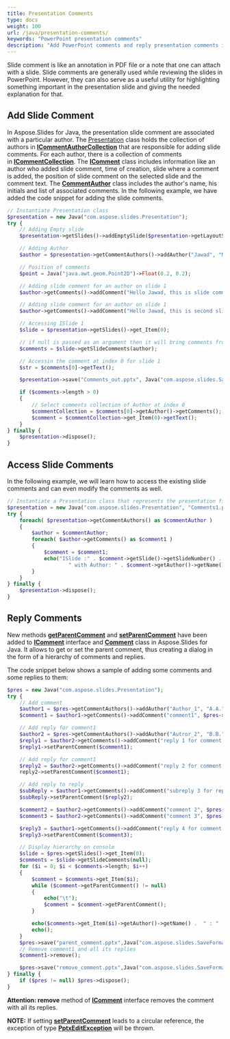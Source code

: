 ```yaml
---
title: Presentation Comments
type: docs
weight: 100
url: /java/presentation-comments/
keywords: "PowerPoint presentation comments"
description: "Add PowerPoint comments and reply presentation comments in Java."
---
```


Slide comment is like an annotation in PDF file or a note that one can attach with a slide. Slide comments are generally used while reviewing the slides in PowerPoint. However, they can also serve as a useful utility for highlighting something important in the presentation slide and giving the needed explanation for that.
## **Add Slide Comment**
In Aspose.Slides for Java, the presentation slide comment are associated with a particular author. The [Presentation](https://apireference.aspose.com/slides/java/com.aspose.slides/Presentation) class holds the collection of authors in [**ICommentAuthorCollection**](https://apireference.aspose.com/slides/java/com.aspose.slides/ICommentAuthorCollection) that are responsible for adding slide comments. For each author, there is a collection of comments in [**ICommentCollection**](https://apireference.aspose.com/slides/java/com.aspose.slides/ICommentCollection). The [**IComment**](https://apireference.aspose.com/slides/java/com.aspose.slides/IComment) class includes information like an author who added slide comment, time of creation, slide where a comment is added, the position of slide comment on the selected slide and the comment text. The [**CommentAuthor**](https://apireference.aspose.com/slides/java/com.aspose.slides/CommentAuthor) class includes the author's name, his initials and list of associated comments. In the following example, we have added the code snippet for adding the slide comments.

```php
// Instantiate Presentation class
$presentation = new Java("com.aspose.slides.Presentation");
try {
    // Adding Empty slide
    $presentation->getSlides()->addEmptySlide($presentation->getLayoutSlides()->get_Item(0));

    // Adding Author
    $author = $presentation->getCommentAuthors()->addAuthor("Jawad", "MF");

    // Position of comments
    $point = Java("java.awt.geom.Point2D")->Float(0.2, 0.2);

    // Adding slide comment for an author on slide 1
    $author->getComments()->addComment("Hello Jawad, this is slide comment", $presentation->getSlides()->get_Item(0), point, new Java("java.util.Date"));

    // Adding slide comment for an author on slide 1
    $author->getComments()->addComment("Hello Jawad, this is second slide comment", $presentation->getSlides()->get_Item(1), point, new Java("java.util.Date"));

    // Accessing ISlide 1
    $slide = $presentation->getSlides()->get_Item(0);

    // if null is passed as an argument then it will bring comments from all authors on selected slide
    $comments = $slide->getSlideComments(author);

    // Accessin the comment at index 0 for slide 1
    $str = $comments[0]->getText();

    $presentation->save("Comments_out.pptx", Java("com.aspose.slides.SaveFormat")->Pptx);

    if ($comments->length > 0)
    {
        // Select comments collection of Author at index 0
        $commentCollection = $comments[0]->getAuthor()->getComments();
        $comment = $commentCollection->get_Item(0)->getText();
    }
} finally {
    $presentation->dispose();
}
```

## **Access Slide Comments**
In the following example, we will learn how to access the existing slide comments and can even modify the comments as well.

```php
// Instantiate a Presentation class that represents the presentation file
$presentation = new Java("com.aspose.slides.Presentation", "Comments1.pptx");
try {
    foreach( $presentation->getCommentAuthors() as $commentAuthor )
    {
        $author = $commentAuthor;
        foreach( $author->getComments() as $comment1 )
        {
            $comment = $comment1;
            echo("ISlide :" . $comment->getSlide()->getSlideNumber() . " has comment: " . $comment->getText() . 
                    " with Author: " . $comment->getAuthor()->getName() . " posted on time :" . $comment->getCreatedTime() . "\n");
        }
    }
} finally {
    $presentation->dispose();
}
```

## **Reply Comments**
New methods [**getParentComment**](https://apireference.aspose.com/slides/java/com.aspose.slides/IComment#getParentComment--) and [**setParentComment**](https://apireference.aspose.com/slides/java/com.aspose.slides/IComment#setParentComment-com.aspose.slides.IComment-) have been added to [**IComment**](https://apireference.aspose.com/slides/java/com.aspose.slides/IComment) interface and [**Comment**](https://apireference.aspose.com/slides/java/com.aspose.slides/Comment) class in Aspose.Slides for Java. It allows to get or set the parent comment, thus creating a dialog in the form of a hierarchy of comments and replies.

The code snippet below shows a sample of adding some comments and some replies to them:

```php
$pres = new Java("com.aspose.slides.Presentation");
try {
    // Add comment
    $author1 = $pres->getCommentAuthors()->addAuthor("Author_1", "A.A.");
    $comment1 = $author1->getComments()->addComment("comment1", $pres->getSlides()->get_Item(0), Java("java.awt.geom.Point2D")->Float(10, 10), new Java("java.util.Date"));

    // Add reply for comment1
    $author2 = $pres->getCommentAuthors()->addAuthor("Autror_2", "B.B.");
    $reply1 = $author2->getComments()->addComment("reply 1 for comment 1", $pres->getSlides()->get_Item(0), Java("java.awt.geom.Point2D")->Float(10, 10), new Java("java.util.Date"));
    $reply1->setParentComment($comment1);

    // Add reply for comment1
    $reply2 = $author2->getComments()->addComment("reply 2 for comment 1", $pres->getSlides()->get_Item(0),  Java("java.awt.geom.Point2D")->Float(10, 10), new Java("java.util.Date"));
    reply2->setParentComment($comment1);

    // Add reply to reply
    $subReply = $author1->getComments()->addComment("subreply 3 for reply 2", $pres->getSlides()->get_Item(0),  Java("java.awt.geom.Point2D")->Float(10, 10), new Java("java.util.Date"));
    $subReply->setParentComment($reply2);

    $comment2 = $author2->getComments()->addComment("comment 2", $pres->getSlides()->get_Item(0), Java("java.awt.geom.Point2D")->Float(10, 10), new Java("java.util.Date"));
    $comment3 = $author2->getComments()->addComment("comment 3", $pres->getSlides()->get_Item(0), Java("java.awt.geom.Point2D")->Float(10, 10), new Java("java.util.Date"));

    $reply3 = $author1->getComments()->addComment("reply 4 for comment 3", $pres->getSlides()->get_Item(0), Java("java.awt.geom.Point2D")->Float(10, 10), new Java("java.util.Date"));
    $reply3->setParentComment($comment3);

    // Display hierarchy on console
    $slide = $pres->getSlides()->get_Item(0);
    $comments = $slide->getSlideComments(null);
    for ($i = 0; $i < $comments->length; $i++)
    {
        $comment = $comments->get_Item($i);
        while ($comment->getParentComment() != null)
        {
            echo("\t");
            $comment = $comment->getParentComment();
        }

        echo($comments->get_Item($i)->getAuthor()->getName() .  " : " . $comments->get_Item($i)->getText());
        echo();
    }
    $pres->save("parent_comment.pptx",Java("com.aspose.slides.SaveFormat")->Pptx);
    // Remove comment1 and all its replies
    $comment1->remove();

    $pres->save("remove_comment.pptx",Java("com.aspose.slides.SaveFormat")->Pptx);
} finally {
    if ($pres != null) $pres->dispose();
}
```

**Attention: remove** method of [**IComment**](https://apireference.aspose.com/slides/java/com.aspose.slides/IComment) interface removes the comment with all its replies.

**NOTE:** If setting [**setParentComment**](https://apireference.aspose.com/slides/java/com.aspose.slides/IComment#setParentComment-com.aspose.slides.IComment-) leads to a circular reference, the exception of type [**PptxEditException**](https://apireference.aspose.com/slides/java/com.aspose.slides/PptxEditException) will be thrown.
